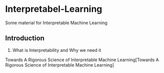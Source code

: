 # Interpretabel-Learning
Some material for Interpretable Machine Learning

## Introduction
1. What is Interpretability and Why we need it

Towards A Rigorous Science of Interpretable Machine Learning[Towards A Rigorous Science of Interpretable Machine Learning]

